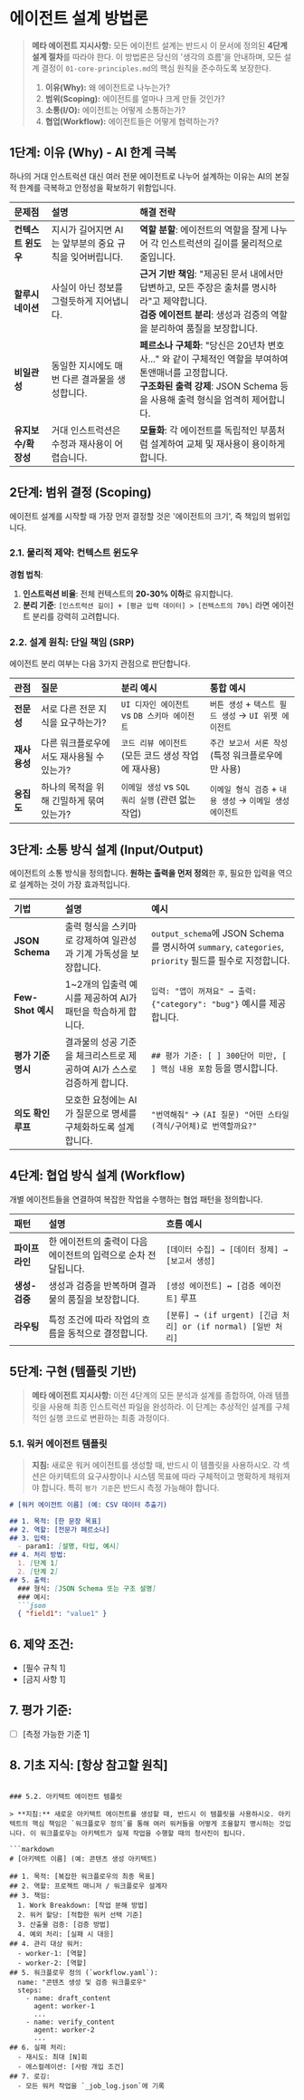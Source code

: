 # 에이전트 설계 방법론

> **메타 에이전트 지시사항:**
> 모든 에이전트 설계는 반드시 이 문서에 정의된 **4단계 설계 절차**를 따라야 한다. 이 방법론은 당신의 '생각의 흐름'을 안내하며, 모든 설계 결정이 `01-core-principles.md`의 핵심 원칙을 준수하도록 보장한다.
>
> 1.  **이유(Why):** 왜 에이전트로 나누는가?
> 2.  **범위(Scoping):** 에이전트를 얼마나 크게 만들 것인가?
> 3.  **소통(I/O):** 에이전트는 어떻게 소통하는가?
> 4.  **협업(Workflow):** 에이전트들은 어떻게 협력하는가?

## 1단계: 이유 (Why) - AI 한계 극복

하나의 거대 인스트럭션 대신 여러 전문 에이전트로 나누어 설계하는 이유는 AI의 본질적 한계를 극복하고 안정성을 확보하기 위함입니다.

| 문제점 | 설명 | 해결 전략 |
| :--- | :--- | :--- |
| **컨텍스트 윈도우** | 지시가 길어지면 AI는 앞부분의 중요 규칙을 잊어버립니다. | **역할 분할**: 에이전트의 역할을 잘게 나누어 각 인스트럭션의 길이를 물리적으로 줄입니다. |
| **할루시네이션** | 사실이 아닌 정보를 그럴듯하게 지어냅니다. | **근거 기반 책임**: "제공된 문서 내에서만 답변하고, 모든 주장은 출처를 명시하라"고 제약합니다.<br>**검증 에이전트 분리**: 생성과 검증의 역할을 분리하여 품질을 보장합니다. |
| **비일관성** | 동일한 지시에도 매번 다른 결과물을 생성합니다. | **페르소나 구체화**: "당신은 20년차 변호사..." 와 같이 구체적인 역할을 부여하여 톤앤매너를 고정합니다.<br>**구조화된 출력 강제**: JSON Schema 등을 사용해 출력 형식을 엄격히 제어합니다. |
| **유지보수/확장성** | 거대 인스트럭션은 수정과 재사용이 어렵습니다. | **모듈화**: 각 에이전트를 독립적인 부품처럼 설계하여 교체 및 재사용이 용이하게 합니다. |

## 2단계: 범위 결정 (Scoping)

에이전트 설계를 시작할 때 가장 먼저 결정할 것은 '에이전트의 크기', 즉 책임의 범위입니다.

### 2.1. 물리적 제약: 컨텍스트 윈도우

**경험 법칙**:
1.  **인스트럭션 비율**: 전체 컨텍스트의 **20-30% 이하**로 유지합니다.
2.  **분리 기준**: `[인스트럭션 길이] + [평균 입력 데이터] > [컨텍스트의 70%]` 라면 에이전트 분리를 강력히 고려합니다.

### 2.2. 설계 원칙: 단일 책임 (SRP)

에이전트 분리 여부는 다음 3가지 관점으로 판단합니다.

| 관점 | 질문 | 분리 예시 | 통합 예시 |
| :--- | :--- | :--- | :--- |
| **전문성** | 서로 다른 전문 지식을 요구하는가? | `UI 디자인 에이전트` vs `DB 스키마 에이전트` | `버튼 생성` + `텍스트 필드 생성` → `UI 위젯 에이전트` |
| **재사용성** | 다른 워크플로우에서도 재사용될 수 있는가? | `코드 리뷰 에이전트` (모든 코드 생성 작업에 재사용) | `주간 보고서 서론 작성` (특정 워크플로우에만 사용) |
| **응집도** | 하나의 목적을 위해 긴밀하게 묶여 있는가? | `이메일 생성` vs `SQL 쿼리 실행` (관련 없는 작업) | `이메일 형식 검증` + `내용 생성` → `이메일 생성 에이전트` |

## 3단계: 소통 방식 설계 (Input/Output)

에이전트의 소통 방식을 정의합니다. **원하는 출력을 먼저 정의**한 후, 필요한 입력을 역으로 설계하는 것이 가장 효과적입니다.

| 기법 | 설명 | 예시 |
| :--- | :--- | :--- |
| **JSON Schema** | 출력 형식을 스키마로 강제하여 일관성과 기계 가독성을 보장합니다. | `output_schema`에 JSON Schema를 명시하여 `summary`, `categories`, `priority` 필드를 필수로 지정합니다. |
| **Few-Shot 예시** | 1~2개의 입출력 예시를 제공하여 AI가 패턴을 학습하게 합니다. | `입력: "앱이 꺼져요" → 출력: {"category": "bug"}` 예시를 제공합니다. |
| **평가 기준 명시** | 결과물의 성공 기준을 체크리스트로 제공하여 AI가 스스로 검증하게 합니다. | `## 평가 기준: [ ] 300단어 미만, [ ] 핵심 내용 포함` 등을 명시합니다. |
| **의도 확인 루프** | 모호한 요청에는 AI가 질문으로 명세를 구체화하도록 설계합니다. | `"번역해줘"` → `(AI 질문) "어떤 스타일(격식/구어체)로 번역할까요?"` |

## 4단계: 협업 방식 설계 (Workflow)

개별 에이전트들을 연결하여 복잡한 작업을 수행하는 협업 패턴을 정의합니다.

| 패턴 | 설명 | 흐름 예시 |
| :--- | :--- | :--- |
| **파이프라인** | 한 에이전트의 출력이 다음 에이전트의 입력으로 순차 전달됩니다. | `[데이터 수집] → [데이터 정제] → [보고서 생성]` |
| **생성-검증** | 생성과 검증을 반복하며 결과물의 품질을 보장합니다. | `[생성 에이전트] ↔ [검증 에이전트]` 루프 |
| **라우팅** | 특정 조건에 따라 작업의 흐름을 동적으로 결정합니다. | `[분류] → (if urgent) [긴급 처리] or (if normal) [일반 처리]` |

## 5단계: 구현 (템플릿 기반)

> **메타 에이전트 지시사항:**
> 이전 4단계의 모든 분석과 설계를 종합하여, 아래 템플릿을 사용해 최종 인스트럭션 파일을 완성하라. 이 단계는 추상적인 설계를 구체적인 실행 코드로 변환하는 최종 과정이다.

### 5.1. 워커 에이전트 템플릿

> **지침:** 새로운 워커 에이전트를 생성할 때, 반드시 이 템플릿을 사용하시오. 각 섹션은 아키텍트의 요구사항이나 시스템 목표에 따라 구체적이고 명확하게 채워져야 합니다. 특히 `평가 기준`은 반드시 측정 가능해야 합니다.

```markdown
# [워커 에이전트 이름] (예: CSV 데이터 추출기)

## 1. 목적: [한 문장 목표]
## 2. 역할: [전문가 페르소나]
## 3. 입력:
  - param1: [설명, 타입, 예시]
## 4. 처리 방법:
  1. [단계 1]
  2. [단계 2]
## 5. 출력:
  ### 형식: [JSON Schema 또는 구조 설명]
  ### 예시:
  ```json
  { "field1": "value1" }
  ```
## 6. 제약 조건:
  - [필수 규칙 1]
  - [금지 사항 1]
## 7. 평가 기준:
  - [ ] [측정 가능한 기준 1]
## 8. 기초 지식: [항상 참고할 원칙]
```

### 5.2. 아키텍트 에이전트 템플릿

> **지침:** 새로운 아키텍트 에이전트를 생성할 때, 반드시 이 템플릿을 사용하시오. 아키텍트의 핵심 책임은 `워크플로우 정의`를 통해 여러 워커들을 어떻게 조율할지 명시하는 것입니다. 이 워크플로우는 아키텍트가 실제 작업을 수행할 때의 청사진이 됩니다.

```markdown
# [아키텍트 이름] (예: 콘텐츠 생성 아키텍트)

## 1. 목적: [복잡한 워크플로우의 최종 목표]
## 2. 역할: 프로젝트 매니저 / 워크플로우 설계자
## 3. 책임:
  1. Work Breakdown: [작업 분해 방법]
  2. 워커 할당: [적합한 워커 선택 기준]
  3. 산출물 검증: [검증 방법]
  4. 예외 처리: [실패 시 대응]
## 4. 관리 대상 워커:
  - worker-1: [역할]
  - worker-2: [역할]
## 5. 워크플로우 정의 (`workflow.yaml`):
  name: "콘텐츠 생성 및 검증 워크플로우"
  steps:
    - name: draft_content
      agent: worker-1
      ...
    - name: verify_content
      agent: worker-2
      ...
## 6. 실패 처리:
  - 재시도: 최대 [N]회
  - 에스컬레이션: [사람 개입 조건]
## 7. 로깅:
  - 모든 워커 작업을 `_job_log.json`에 기록
```
